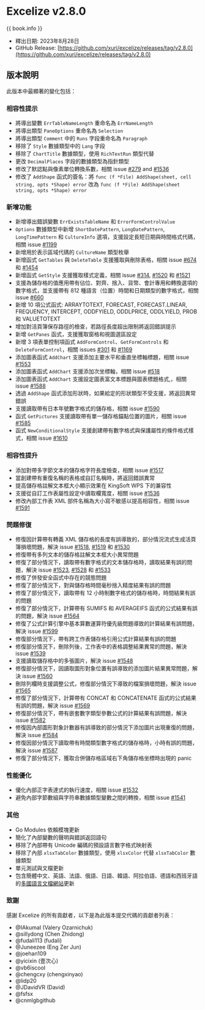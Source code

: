 # Excelize v2.8.0

{{ book.info }}

* 釋出日期: 2023年8月28日
* GitHub Release: [https://github.com/xuri/excelize/releases/tag/v2.8.0](https://github.com/xuri/excelize/releases/tag/v2.8.0)

## 版本說明

此版本中最顯著的變化包括：

### 相容性提示

* 將導出變數 `ErrTableNameLength` 重命名為 `ErrNameLength`
* 將導出類型 `PaneOptions` 重命名為 `Selection`
* 將導出類型 `Comment` 中的 `Runs` 字段重命名為 `Paragraph`
* 移除了 `Style` 數據類型中的 `Lang` 字段
* 移除了 `ChartTitle` 數據類型，使用 `RichTextRun` 類型代替
* 更改 `DecimalPlaces` 字段的數據類型為指針類型
* 修改了默認點與像素單位轉換系數，相關 issue [#279](https://github.com/xuri/excelize/issues/279) and [#1536](https://github.com/xuri/excelize/issues/1536)
* 修改了 `AddShape` 函式的簽名：將 `func (f *File) AddShape(sheet, cell string, opts *Shape) error` 改為 `func (f *File) AddShape(sheet string, opts *Shape) error`

### 新增功能

* 新增導出錯誤變數 `ErrExistsTableName` 和 `ErrorFormControlValue`
* `Options` 數據類型中新增 `ShortDatePattern`, `LongDatePattern`, `LongTimePattern` 和 `CultureInfo` 選項，支援設定長短日期與時間格式代碼，相關 issue [#1199](https://github.com/xuri/excelize/issues/1199)
* 新增用於表示區域代碼的 `CultureName` 類型枚舉
* 新增函式 `GetTables` 與 `DeleteTable` 支援獲取與刪除表格，相關 issue [#674](https://github.com/xuri/excelize/issues/674) 和 [#1454](https://github.com/xuri/excelize/issues/1454)
* 新增函式 `GetStyle` 支援獲取樣式定義，相關 issue [#314](https://github.com/xuri/excelize/issues/314), [#1520](https://github.com/xuri/excelize/issues/1520) 和 [#1521](https://github.com/xuri/excelize/issues/1521)
* 支援為儲存格的值應用帶有佔位、對齊、捨入、貨幣、會計專用和轉換選項的數字格式，並支援帶有 812 種語言（位置）時間和日期類型的數字格式，相關 issue [#660](https://github.com/xuri/excelize/issues/660)
* 新增 10 項公式函式: ARRAYTOTEXT, FORECAST, FORECAST.LINEAR, FREQUENCY, INTERCEPT, ODDFYIELD, ODDLPRICE, ODDLYIELD, PROB 和 VALUETOTEXT
* 增加對活頁簿保存路徑的檢查，若路徑長度超出限制將返回錯誤提示
* 新增 `GetPanes` 函式，支援獲取窗格和視圖選區設定
* 新增 3 項表單控制項函式 `AddFormControl`、`GetFormControls` 和 `DeleteFormControl`，相關 issues [#301](https://github.com/xuri/excelize/issues/301) 和 [#1169](https://github.com/xuri/excelize/issues/1169)
* 添加圖表函式 `AddChart` 支援添加主要水平和垂直坐標軸標題，相關 issue [#1553](https://github.com/xuri/excelize/issues/1553)
* 添加圖表函式 `AddChart` 支援添加次坐標軸，相關 issue [#518](https://github.com/xuri/excelize/issues/518)
* 添加圖表函式 `AddChart` 支援設定圖表富文本標題與圖表標題格式,，相關 issue [#1588](https://github.com/xuri/excelize/issues/1588)
* 透過 `AddShape` 函式添加形狀時，如果給定的形狀類型不受支援，將返回異常錯誤
* 支援讀取帶有日本年號數字格式的儲存格，相關 issue [#1590](https://github.com/xuri/excelize/issues/1590)
* 函式 `GetPictures` 支援讀取帶有單一儲存格錨點位置的圖片，相關 issue [#1585](https://github.com/xuri/excelize/issues/1585)
* 函式 `NewConditionalStyle` 支援創建帶有數字格式與保護屬性的條件格式樣式，相關 issue [#1610](https://github.com/xuri/excelize/issues/1610)

### 相容性提升

* 添加對帶多字節文本的儲存格字符長度檢查，相關 issue [#1517](https://github.com/xuri/excelize/issues/1517)
* 當創建帶有重復名稱的表格或自訂名稱時，將返回錯誤異常
* 提高儲存格註解文本框大小顯示效果在 KingSoft WPS 下的兼容性
* 支援從自訂工作表屬性設定中讀取欄寬度，相關 issue [#1536](https://github.com/xuri/excelize/issues/1536)
* 修改內部工作表 XML 部件名稱為大小寫不敏感以提高相容性，相關 issue [#1591](https://github.com/xuri/excelize/issues/1591)

### 問題修復

* 修復因計算帶有轉義 XML 儲存格的長度有誤導致的，部分情況流式生成活頁簿損壞問題，解決 issue [#1518](https://github.com/xuri/excelize/issues/1518), [#1519](https://github.com/xuri/excelize/issues/1519) 和 [#1530](https://github.com/xuri/excelize/issues/1530)
* 修復帶有多列文本的儲存格註解文本框大小異常問題
* 修復了部分情況下，讀取帶有數字格式的文本儲存格時，讀取結果有誤的問題，解決 issue [#1523](https://github.com/xuri/excelize/issues/1523), [#1528](https://github.com/xuri/excelize/issues/1528) 和 [#1533](https://github.com/xuri/excelize/issues/1533)
* 修復了併發安全函式中存在的競態問題
* 修復了部分情況下，對與儲存格時間毫秒捨入精度結果有誤的問題
* 修復了部分情況下，讀取帶有 12 小時制數字格式的儲存格時，時間結果有誤的問題
* 修復了部分情況下，計算帶有 SUMIFS 和 AVERAGEIFS 函式的公式結果有誤的問題，解決 issue [#1564](https://github.com/xuri/excelize/issues/1564)
* 修復了公式計算引擎中基本算數運算符優先級問題導致的計算結果有誤問題，解決 issue [#1599](https://github.com/xuri/excelize/issues/1599)
* 修復部分情況下，帶有跨工作表儲存格引用公式計算結果有誤的問題
* 修復部分情況下，刪除列後，工作表中的表格調整結果異常的問題，解決 issue [#1539](https://github.com/xuri/excelize/issues/1539)
* 支援讀取儲存格中的多張圖片，解決 issue [#1548](https://github.com/xuri/excelize/issues/1548)
* 修復部分情況下，因讀取圖形對象位置有誤導致的添加圖片結果異常問題，解決 issue [#1560](https://github.com/xuri/excelize/issues/1560)
* 刪除列欄時支援調整公式，修復部分情況下導致的檔案損壞問題，解決 issue [#1565](https://github.com/xuri/excelize/issues/1565)
* 修復了部分情況下，計算帶有 CONCAT 和 CONCATENATE 函式的公式結果有誤的問題，解決 issue [#1569](https://github.com/xuri/excelize/issues/1569)
* 修復部分情況下，帶有嵌套數字類型參數公式的計算結果有誤問題，解決 issue [#1582](https://github.com/xuri/excelize/issues/1582)
* 修復因內部圖形對象計數器有誤導致的部分情況下添加圖片出現重復的問題，解決 issue [#1584](https://github.com/xuri/excelize/issues/1584)
* 修復因部分情況下讀取帶有時間類型數字格式的儲存格時，小時有誤的問題，解決 issue [#1587](https://github.com/xuri/excelize/issues/1587)
* 修復了部分情況下，獲取合併儲存格區域右下角儲存格坐標時出現的 panic

### 性能優化

* 優化內部正字表達式的執行速度，相關 issue [#1532](https://github.com/xuri/excelize/issues/1532)
* 避免內部字節數組與字符串數據類型變數之間的轉換，相關 issue [#1541](https://github.com/xuri/excelize/issues/1541)

### 其他

* Go Modules 依賴模塊更新
* 簡化了內部變數的聲明與錯誤返回語句
* 移除了內部帶有 Unicode 編碼的預設語言數字格式映射表
* 移除了內部 `xlsxTabColor` 數據類型，使用 `xlsxColor` 代替 `xlsxTabColor` 數據類型
* 單元測試與文檔更新
* 包含簡體中文、英語、法語、俄語、日語、韓語、阿拉伯語、德語和西班牙語的[多國語言文檔網站](https://xuri.me/excelize)更新

### 致謝

感謝 Excelize 的所有貢獻者，以下是為此版本提交代碼的貢獻者列表：

* @IAkumaI (Valery Ozarnichuk)
* @sillydong (Chen Zhidong)
* @fudali113 (fudali)
* @Juneezee (Eng Zer Jun)
* @joehan109
* @yicixin (壹次心)
* @vb6iscool
* @chengcxy (chengxinyao)
* @lidp20
* @JDavidVR (David)
* @fsfsx
* @cnmlgbgithub
